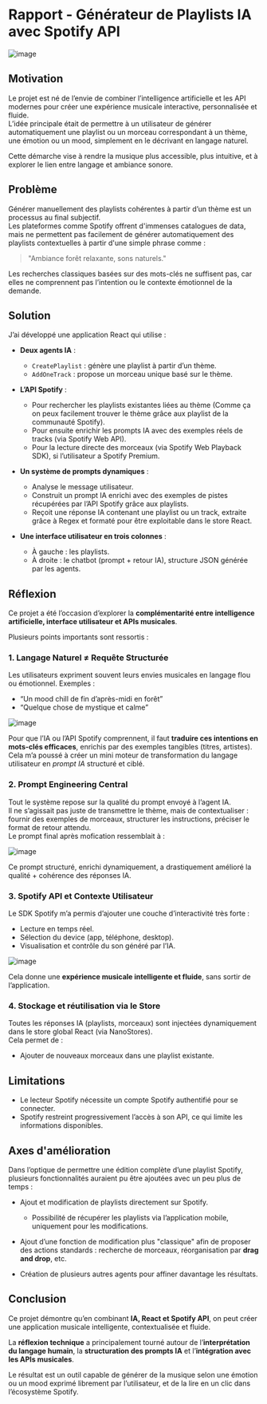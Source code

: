 # Rapport - Générateur de Playlists IA avec Spotify API

![image](img.png)

## Motivation

Le projet est né de l’envie de combiner l’intelligence artificielle et les API modernes pour créer une expérience musicale interactive, personnalisée et fluide.  
L’idée principale était de permettre à un utilisateur de générer automatiquement une playlist ou un morceau correspondant à un thème, une émotion ou un mood, simplement en le décrivant en langage naturel.

Cette démarche vise à rendre la musique plus accessible, plus intuitive, et à explorer le lien entre langage et ambiance sonore.

## Problème

Générer manuellement des playlists cohérentes à partir d’un thème est un processus au final subjectif.  
Les plateformes comme Spotify offrent d'immenses catalogues de data, mais ne permettent pas facilement de générer automatiquement des playlists contextuelles à partir d'une simple phrase comme :

> "Ambiance forêt relaxante, sons naturels."

Les recherches classiques basées sur des mots-clés ne suffisent pas, car elles ne comprennent pas l’intention ou le contexte émotionnel de la demande.

## Solution

J’ai développé une application React qui utilise :

- **Deux agents IA** :
  - `CreatePlaylist` : génère une playlist à partir d’un thème.
  - `AddOneTrack` : propose un morceau unique basé sur le thème.
  
- **L’API Spotify** :
  - Pour rechercher les playlists existantes liées au thème (Comme ça on peux facilement trouver le thème grâce aux playlist de la communauté Spotify).
  - Pour ensuite enrichir les prompts IA avec des exemples réels de tracks (via Spotify Web API).
  - Pour la lecture directe des morceaux (via Spotify Web Playback SDK), si l’utilisateur a Spotify Premium.

- **Un système de prompts dynamiques** :
  - Analyse le message utilisateur.
  - Construit un prompt IA enrichi avec des exemples de pistes récupérées par l’API Spotify grâce aux playlists.
  - Reçoit une réponse IA contenant une playlist ou un track, extraite grâce à Regex et formaté pour être exploitable dans le store React.

- **Une interface utilisateur en trois colonnes** :
  - À gauche : les playlists.
  - À droite : le chatbot (prompt + retour IA), structure JSON générée par les agents.

## Réflexion

Ce projet a été l’occasion d’explorer la **complémentarité entre intelligence artificielle, interface utilisateur et APIs musicales**.

Plusieurs points importants sont ressortis :

### 1. **Langage Naturel ≠ Requête Structurée**

Les utilisateurs expriment souvent leurs envies musicales en langage flou ou émotionnel. Exemples :

- “Un mood chill de fin d’après-midi en forêt”
- “Quelque chose de mystique et calme”

![image](prompt.png)

Pour que l’IA ou l’API Spotify comprennent, il faut **traduire ces intentions en mots-clés efficaces**, enrichis par des exemples tangibles (titres, artistes).  
Cela m’a poussé à créer un mini moteur de transformation du langage utilisateur en *prompt IA* structuré et ciblé.

### 2. **Prompt Engineering Central**

Tout le système repose sur la qualité du prompt envoyé à l’agent IA.  
Il ne s’agissait pas juste de transmettre le thème, mais de contextualiser : fournir des exemples de morceaux, structurer les instructions, préciser le format de retour attendu.  
Le prompt final après mofication ressemblait à :

![image](console.png)

Ce prompt structuré, enrichi dynamiquement, a drastiquement amélioré la qualité + cohérence des réponses IA.

### 3. **Spotify API et Contexte Utilisateur**

Le SDK Spotify m’a permis d’ajouter une couche d’interactivité très forte :

- Lecture en temps réel.
- Sélection du device (app, téléphone, desktop).
- Visualisation et contrôle du son généré par l’IA.

![image](player.png)

Cela donne une **expérience musicale intelligente et fluide**, sans sortir de l’application.

### 4. **Stockage et réutilisation via le Store**

Toutes les réponses IA (playlists, morceaux) sont injectées dynamiquement dans le store global React (via NanoStores).  
Cela permet de :

- Ajouter de nouveaux morceaux dans une playlist existante.

## Limitations

- Le lecteur Spotify nécessite un compte Spotify authentifié pour se connecter.
- Spotify restreint progressivement l’accès à son API, ce qui limite les informations disponibles.

## Axes d'amélioration

Dans l’optique de permettre une édition complète d’une playlist Spotify, plusieurs fonctionnalités auraient pu être ajoutées avec un peu plus de temps :

- Ajout et modification de playlists directement sur Spotify.
  - Possibilité de récupérer les playlists via l’application mobile, uniquement pour les modifications.

- Ajout d’une fonction de modification plus "classique" afin de proposer des actions standards : recherche de morceaux, réorganisation par **drag and drop**, etc.

- Création de plusieurs autres agents pour affiner davantage les résultats.

## Conclusion

Ce projet démontre qu’en combinant **IA, React et Spotify API**, on peut créer une application musicale intelligente, contextualisée et fluide.

La **réflexion technique** a principalement tourné autour de l’**interprétation du langage humain**, la **structuration des prompts IA** et l’**intégration avec les APIs musicales**.

Le résultat est un outil capable de générer de la musique selon une émotion ou un mood exprimé librement par l’utilisateur, et de la lire en un clic dans l’écosystème Spotify.